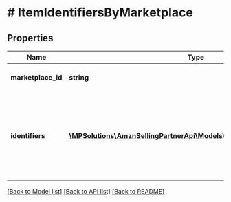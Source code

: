 # # ItemIdentifiersByMarketplace

## Properties

Name | Type | Description | Notes
------------ | ------------- | ------------- | -------------
**marketplace_id** | **string** | Amazon marketplace identifier. |
**identifiers** | [**\MPSolutions\AmznSellingPartnerApi\Models\CatalogItems\ItemIdentifier[]**](ItemIdentifier.md) | Identifiers associated with the item in the Amazon catalog for the indicated Amazon marketplace. |

[[Back to Model list]](../../README.md#models) [[Back to API list]](../../README.md#endpoints) [[Back to README]](../../README.md)
